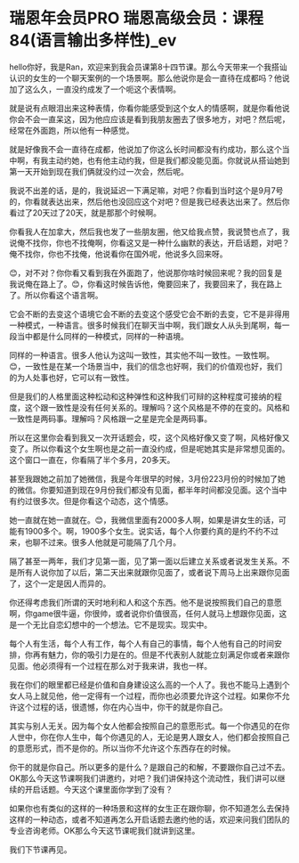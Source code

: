# 瑞恩年会员PRO 瑞恩高级会员：课程84(语言输出多样性)_ev

hello你好，我是Ran，欢迎来到我会员课第8十四节课。那么今天带来一个我搭讪认识的女生的一个聊天案例的一个场景啊。那么他说你是会一直待在成都吗？他说加了这么久，一直没约成发了一个呃这个表情啊。

就是说有点眼泪出来这种表情，你看你能感受到这个女人的情感啊，就是你看他说你会不会一直呆这，因为他应应该是看到我朋友圈去了很多地方，对吧？然后呢，经常在外面跑，所以他有一种感觉。

就是好像我不会一直待在成都，他说加了你这么长时间都没有约成功，那么这个当中啊，有我主动约她，也有他主动约我，但是我们都没能见面。你就说从搭讪她到第一天开始到现在我们俩就没约过一次会，然后呢。

我说不出差的话，是的，我说延迟一下满足嘛，对吧？你看到当时这个是9月7号的，你看就表达出来，然后他也没回应这个对吧？但是我已经表达出来了。然后你看过了20天过了20天，就是那那个时候啊。

你看我人在加拿大，然后我也发了一些朋友圈，他又给我点赞，我说赞也点了，我说俺不找你，你也不找俺啊，你看这又是一种什么幽默的表达，开启话题，对吧？俺不找你，你也不找俺，他说看你在国外呢，他说多久回来呀。

😊，对不对？你你看又看到我在外面跑了，他说那你啥时候回来呢？我的回复是我说俺在路上了。😊，你看这时候告诉他，俺要回来了，我要回来了，我在路上了。所以你看这个语言啊。

它会不断的去变这个语境它会不断的去变这个感受它会不断的去变，它不是非得用一种模式，一种语言。很多时候我们在聊天当中啊，我们跟女人从头到尾啊，每一段当中都是什么同样的一种模式，同样的一种语境。

同样的一种语言。很多人他认为这叫一致性，其实他不叫一致性。一致性啊。😊，一致性是在某一个场景当中，我们的信念也好啊，我们的价值观也好，我们的为人处事也好，它可以有一致性。

但是我们的人格里面这种松动和这种弹性和这种我们可辩的这种程度可接纳的程度，这个跟一致性是没有任何关系的。理解吗？这个风格是不停的在变的。风格和一致性是两码事。理解吗？风格跟一之星是完全是两码事。

所以在这里你会看到我又一次开话题会，哎，这个风格好像又变了啊，风格好像又变了。所以你看这个女生啊也是之前一直没约成，但是呢她其实是非常想见面的。这个窗口一直在，你看隔了半个多月，20多天。

甚至我跟她之前加了她微信，我是今年很早的时候，3月份223月份的时候加了她的微信。你要知道到现在9月份我们都没有见面，都半年时间都没见面。这个当中有约过很多次。但是你看这个动态，这个情感。

她一直就在她一直就在。😊，我微信里面有2000多人啊，如果是讲女生的话，可能有1900多个。啊，1900多个女生。说实话，每个人你要约真的是约不约不过来，也聊不过来。很多人他就是可能隔了几个月。

隔了甚至一两年，我们才见第一面，见了第一面以后建立关系或者说发生关系。不是所有人说你加了以后，第二天出来就跟你见面了，或者说下周马上出来跟你见面了，这个一定是因人而异的。

你还得考虑我们所谓的天时地利和人和这个东西。他不是说按照我们自己的意愿啊，你game很牛逼，你很帅，或者说你价值很高，任何人就马上想跟你见面，这是一个无比自恋幻想中的一个想法。它不是现实。现实中。

每个人有生活，每个人有工作，每个人有自己的事情，每个人他有自己的时间安排，你再有魅力，你的吸引力是在的。但是不代表别人就能立刻满足你或者来跟你见面。他必须得有一个过程在那么对于我来讲，我也一样。

我在你们的眼里都已经是价值和自身建设这么高的一个人了。我也不能马上遇到个女人马上就见他，他一定得有一个过程，而你也必须要允许这个过程。如果你不允许这个过程的话，很遗憾，你在内心当中，你干的就是你自己。

其实与别人无关。因为每个女人他都会按照自己的意愿形式。每一个你遇见的在你人世中，你在你人生中，每个你遇见的人，无论是男人跟女人，他们都会按照自己的意愿形式，而不是你的。所以当你不允许这个东西存在的时候。

你干的就是你自己。所以更多的是什么？是跟自己的和解，不要跟你自己过不去。OK那么今天这节课啊我们讲邀约，对吧？我们讲保持这个流动性，我们讲可以继续的开启话题。今天这个课里面你学到了没有？

如果你也有类似的这样的一种场景和这样的女生正在跟你聊，你不知道怎么去保持这样的一种动态，或者不知道再怎么开启话题去邀约他的话，欢迎来问我们团队的专业咨询老师。OK那么今天这节课呢我们就讲到这里。

我们下节课再见。
